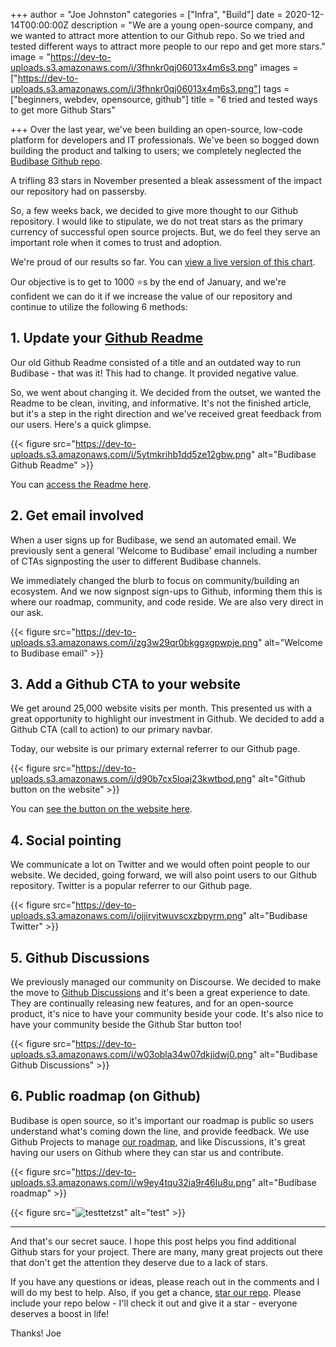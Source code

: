 +++
author = "Joe Johnston"
categories = ["Infra", "Build"]
date = 2020-12-14T00:00:00Z
description = "We are a young open-source company, and we wanted to attract more attention to our Github repo. So we tried and tested different ways to attract more people to our repo and get more stars."
image = "https://dev-to-uploads.s3.amazonaws.com/i/3fhnkr0qj06013x4m6s3.png"
images = ["https://dev-to-uploads.s3.amazonaws.com/i/3fhnkr0qj06013x4m6s3.png"]
tags = ["beginners, webdev, opensource, github"]
title = "6 tried and tested ways to get more Github Stars"

+++
Over the last year, we've been building an open-source, low-code platform for developers and IT professionals. We've been so bogged down building the product and talking to users; we completely neglected the [Budibase Github repo](https://github.com/Budibase/budibase).

A trifling 83 stars in November presented a bleak assessment of the impact our repository had on passersby.

So, a few weeks back, we decided to give more thought to our Github repository. I would like to stipulate, we do not treat stars as the primary currency of successful open source projects. But, we do feel they serve an important role when it comes to trust and adoption.

We're proud of our results so far.
You can [view a live version of this chart](https://star-history.t9t.io/#budibase/budibase).

Our objective is to get to 1000 ⭐s by the end of January, and we're confident we can do it if we increase the value of our repository and continue to utilize the following 6 methods:

## 1. Update your [Github Readme](https://github.com/Budibase/budibase)

Our old Github Readme consisted of a title and an outdated way to run Budibase - that was it! This had to change. It provided negative value.

So, we went about changing it. We decided from the outset, we wanted the Readme to be clean, inviting, and informative. It's not the finished article, but it's a step in the right direction and we've received great feedback from our users. Here's a quick glimpse.

{{< figure src="https://dev-to-uploads.s3.amazonaws.com/i/5ytmkrihb1dd5ze12gbw.png" alt="Budibase Github Readme" >}}

You can [access the Readme here](https://github.com/Budibase/budibase/blob/master/README.md).

## 2. Get email involved

When a user signs up for Budibase, we send an automated email. We previously sent a general 'Welcome to Budibase' email including a number of CTAs signposting the user to different Budibase channels.

We immediately changed the blurb to focus on community/building an ecosystem. And we now signpost sign-ups to Github, informing them this is where our roadmap, community, and code reside. We are also very direct in our ask.

{{< figure src="https://dev-to-uploads.s3.amazonaws.com/i/zg3w29qr0bkggxgpwpje.png" alt="Welcome to Budibase email" >}}

## 3. Add a Github CTA to your website

We get around 25,000 website visits per month. This presented us with a great opportunity to highlight our investment in Github. We decided to add a Github CTA (call to action) to our primary navbar.

Today, our website is our primary external referrer to our Github page.

{{< figure src="https://dev-to-uploads.s3.amazonaws.com/i/d90b7cx5loaj23kwtbod.png" alt="Github button on the website" >}}

You can [see the button on the website here](https://www.budibase.com/).

## 4. Social pointing

We communicate a lot on Twitter and we would often point people to our website. We decided, going forward, we will also point users to our Github repository. Twitter is a popular referrer to our Github page.

{{< figure src="https://dev-to-uploads.s3.amazonaws.com/i/ojjirvjtwuvscxzbpyrm.png" alt="Budibase Twitter" >}}

## 5. Github Discussions

We previously managed our community on Discourse. We decided to make the move to [Github Discussions](https://github.com/Budibase/budibase/discussions) and it's been a great experience to date. They are continually releasing new features, and for an open-source product, it's nice to have your community beside your code. It's also nice to have your community beside the Github Star button too!

{{< figure src="https://dev-to-uploads.s3.amazonaws.com/i/w03obla34w07dkjidwj0.png" alt="Budibase Github Discussions" >}}

## 6. Public roadmap (on Github)

Budibase is open source, so it's important our roadmap is public so users understand what's coming down the line, and provide feedback. We use Github Projects to manage [our roadmap](https://github.com/Budibase/budibase/projects/10), and like Discussions, it's great having our users on Github where they can star us and contribute.

{{< figure src="https://dev-to-uploads.s3.amazonaws.com/i/w9ey4tqu32ia9r46lu8u.png" alt="Budibase roadmap" >}}

{{< figure src="![testtetzst](https://budibase.com/uploads/template-applicant-tracking-system.png "test")" alt="test"  >}}

***

And that's our secret sauce. I hope this post helps you find additional Github stars for your project. There are many, many great projects out there that don't get the attention they deserve due to a lack of stars.

If you have any questions or ideas, please reach out in the comments and I will do my best to help. Also, if you get a chance, [star our repo](https://github.com/Budibase/budibase). Please include your repo below - I'll check it out and give it a star - everyone deserves a boost in life!

Thanks!
Joe